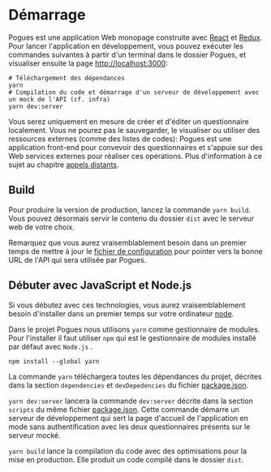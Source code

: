 # Démarrage

Pogues est une application Web monopage construite avec [React](https://facebook.github.io/react/) et [Redux](https://github.com/reactjs/reduxreact). Pour lancer l'application en développement, vous pouvez exécuter les commandes suivantes à partir d'un terminal dans le dossier Pogues, et visualiser ensuite la page [http://localhost:3000](http://localhost:3000):

```
# Téléchargement des dépendances
yarn
# Compilation du code et démarrage d'un serveur de développement avec un mock de l'API (cf. infra)
yarn dev:server
```

Vous serez uniquement en mesure de créer et d'éditer un questionnaire localement. Vous ne pourez pas le sauvegarder, le visualiser ou utiliser des ressources externes (comme des listes de codes): Pogues est une application front-end pour convevoir des questionnaires et s'appuie sur des Web services externes pour réaliser ces opérations. Plus d'information à ce sujet au chapitre [appels distants](./remote-apis/README.md).

## Build

Pour produire la version de production, lancez la commande `yarn build`. Vous pouvez désormais servir le contenu du dossier `dist` avec le serveur web de votre choix.

Remarquez que vous aurez vraisemblablement besoin dans un premier temps de mettre à jour le [fichier de configuration](https://github.com/InseeFr/Pogues/blob/main/public/configuration.json) pour pointer vers la bonne URL de l'API qui sera utilisée par Pogues.

## Débuter avec JavaScript et Node.js

Si vous débutez avec ces technologies, vous aurez vraisemblablement besoin d'installer dans un premier temps sur votre ordinateur [node](https://nodejs.org/en/download/).

Dans le projet Pogues nous utilisons `yarn` comme gestionnaire de modules. Pour l'installer il faut utiliser `npm` qui est le gestionnaire de modules installé par défaut avec `Node.js` .

```
npm install --global yarn
```

La commande `yarn` téléchargera toutes les dépendances du projet, décrites dans la section `dependencies` et `devDepedencies` du fichier [package.json](https://github.com/InseeFr/Pogues/blob/master/package.json).

`yarn dev:server` lancera la commande `dev:server` décrite dans la section `scripts` du même fichier [package.json](https://github.com/InseeFr/Pogues/blob/master/package.json). Cette commande démarre un serveur de développement qui sert la page d'accueil de l'application en mode sans authentification avec les deux questionnaires présents sur le serveur mocké.

`yarn build` lance la compilation du code avec des optimisations pour la mise en production. Elle produit un code compilé dans le dossier `dist`.
